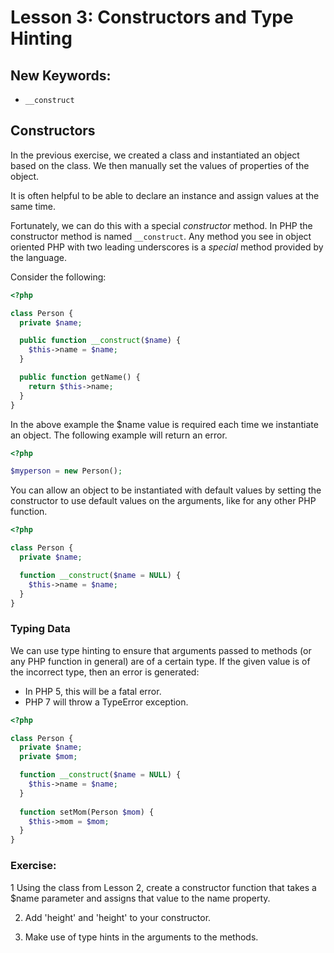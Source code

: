 # Lesson 3: Constructors and Type Hinting

## New Keywords:
 - `__construct`

## Constructors

In the previous exercise, we created a class and instantiated an object based on the class. We then
manually set the values of properties of the object. 

It is often helpful to be able to declare an instance and assign values at the same time.

Fortunately, we can do this with a special *constructor* method. In PHP the constructor method is
named `__construct`. Any method you see in object oriented PHP with two leading underscores is a
*special* method provided by the language.

Consider the following:

```php
<?php

class Person {
  private $name;

  public function __construct($name) {
    $this->name = $name;
  }

  public function getName() {
    return $this->name;
  }
}
```

In the above example the $name value is required each time we instantiate an object. The following
example will return an error.

```php
<?php

$myperson = new Person();
```

You can allow an object to be instantiated with default values by setting the constructor to use
default values on the arguments, like for any other PHP function.

```php
<?php

class Person {
  private $name;

  function __construct($name = NULL) {
    $this->name = $name;
  }
}
```

### Typing Data
We can use type hinting to ensure that arguments passed to methods (or any PHP function in general)
are of a certain type. If the given value is of the incorrect type, then an error is generated: 
- In PHP 5, this will be a fatal error.
- PHP 7 will throw a TypeError exception.

```php
<?php

class Person {
  private $name;
  private $mom;

  function __construct($name = NULL) {
    $this->name = $name;
  }
  
  function setMom(Person $mom) {
    $this->mom = $mom;
  }
}
```

### Exercise:

 1 Using the class from Lesson 2, create a constructor function that takes
    a $name parameter and assigns that value to the name property.

 2. Add 'height' and 'height' to your constructor.
 
 3. Make use of type hints in the arguments to the methods.
